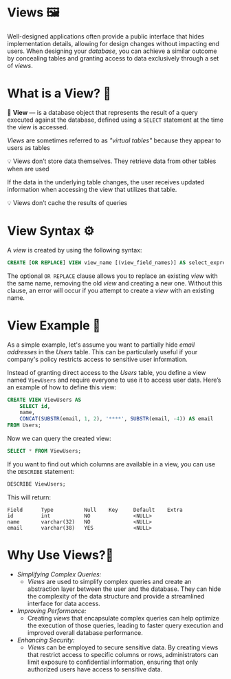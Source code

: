 # Views 🖼️

Well-designed applications often provide a public interface that hides implementation details, allowing for design changes without impacting end users. When designing your *database*, you can achieve a similar outcome by concealing tables and granting access to data exclusively through a set of *views*.

# What is a View? 🤔

<aside>

📖 **View** — is a database object that represents the result of a query executed against the database, defined using a `SELECT` statement at the time the view is accessed.

</aside>

*Views* are sometimes referred to as *"virtual tables"* because they appear to users as tables

<aside>

💡 Views don’t store data themselves. They retrieve data from other tables when are used

</aside>

If the data in the underlying table changes, the user receives updated information when accessing the view that utilizes that table. 

<aside>

💡 Views don’t cache the results of queries

</aside>

# View Syntax ⚙️

A *view* is created by using the following syntax:

```sql
CREATE [OR REPLACE] VIEW view_name [(view_field_names)] AS select_expression
```

The optional `OR REPLACE` clause allows you to replace an existing *view* with the same name, removing the old *view* and creating a new one. Without this clause, an error will occur if you attempt to create a *view* with an existing name.

# View Example 🧪

As a simple example, let's assume you want to partially hide *email addresses* in the *Users* table. This can be particularly useful if your company's policy restricts access to sensitive user information. 

Instead of granting direct access to the *Users* table, you define a view named `ViewUsers` and require everyone to use it to access user data. Here’s an example of how to define this view:

```sql
CREATE VIEW ViewUsers AS
    SELECT id,
    name,
    CONCAT(SUBSTR(email, 1, 2), '****', SUBSTR(email, -4)) AS email
FROM Users;
```

Now we can query the created view:

```sql
SELECT * FROM ViewUsers;
```

If you want to find out which columns are available in a view, you can use the `DESCRIBE` statement:

```sql
DESCRIBE ViewUsers;
```

This will return:

```
Field      Type          Null    Key     Default    Extra
id         int           NO              <NULL>
name       varchar(32)   NO              <NULL>
email      varchar(38)   YES             <NULL>
```

# Why Use Views?🤔

- *Simplifying Complex Queries:*
    - *Views* are used to simplify complex queries and create an abstraction layer between the user and the database. They can hide the complexity of the data structure and provide a streamlined interface for data access.
- *Improving Performance:*
    - Creating *views* that encapsulate complex queries can help optimize the execution of those queries, leading to faster query execution and improved overall database performance.
- *Enhancing Security:*
    - *Views* can be employed to secure sensitive data. By creating views that restrict access to specific columns or rows, administrators can limit exposure to confidential information, ensuring that only authorized users have access to sensitive data.